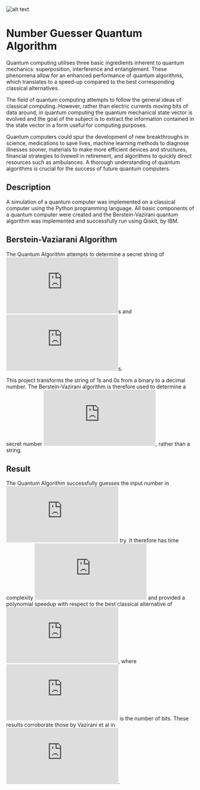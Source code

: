 ![alt text](https://www.openbusinesscouncil.org/europes-most-advanced-quantum-computing-software-developer-riverlane-secures-3-25m-funding/)

# Number Guesser Quantum Algorithm

Quantum computing utilises three basic ingredients inherent to quantum mechanics: superposition, interference and entanglement. These phenomena allow for an enhanced performance of quantum algorithms, which translates to a speed-up compared to the best corresponding classical alternatives.

The  field  of  quantum  computing  attempts  to  follow  the  general  ideas  of  classical computing.   However,  rather  than  electric  currents  moving  bits  of  data  around,  in quantum  computing  the  quantum  mechanical  state  vector  is  evolved  and  the  goal of the subject is to extract the information contained in the state vector in  a  form  useful  for  computing  purposes.

Quantum  computers  could  spur  the  development  of  new  breakthroughs  in  science, medications  to  save  lives,  machine  learning  methods  to  diagnose  illnesses  sooner, materials  to  make  more  efficient  devices  and  structures,  financial  strategies  to  livewell  in  retirement,  and  algorithms  to  quickly  direct  resources  such  as  ambulances. A thorough understanding of quantum algorithms is crucial for the success of future quantum computers.


## Description

A simulation of a quantum computer was implemented on a classical computer using the Python programming language. All basic components of a quantum computer were created and the Berstein-Vazirani quantum algorithm was implemented and successfully run using Qiskit, by IBM.

## Berstein-Vaziarani Algorithm

The Quantum Algorithm attempts to determine a secret string of ![equals1](http://latex.codecogs.com/svg.latex?1)s and ![equals1](http://latex.codecogs.com/svg.latex?0)s. 


This project transforms the string of 1s and 0s from a binary to a decimal number. The Berstein-Vazirani algorithm is therefore used to determine a secret number ![real](http://latex.codecogs.com/svg.latex?n%20%5Cin%20%5Cmathbb%7BN%7D), rather than a string.

## Result

The Quantum Algorithm successfully guesses the input number in ![equals1](http://latex.codecogs.com/svg.latex?1) try. It therefore has time complexity ![real](http://latex.codecogs.com/svg.latex?O(1)) and provided a polynomial speedup with respect to the best classical alternative of ![real](http://latex.codecogs.com/svg.latex?O(N)), where ![real](http://latex.codecogs.com/svg.latex?N) is the number of bits. These results corroborate those by Vazirani et al in ![equals1](http://latex.codecogs.com/svg.latex?1992). 
